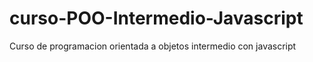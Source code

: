 # curso-POO-Intermedio-Javascript
Curso de programacion orientada a objetos intermedio con javascript
